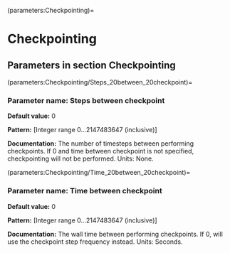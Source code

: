 (parameters:Checkpointing)=
# Checkpointing


## **Parameters in section** Checkpointing


(parameters:Checkpointing/Steps_20between_20checkpoint)=
### __Parameter name:__ Steps between checkpoint
**Default value:** 0

**Pattern:** [Integer range 0...2147483647 (inclusive)]

**Documentation:** The number of timesteps between performing checkpoints. If 0 and time between checkpoint is not specified, checkpointing will not be performed. Units: None.

(parameters:Checkpointing/Time_20between_20checkpoint)=
### __Parameter name:__ Time between checkpoint
**Default value:** 0

**Pattern:** [Integer range 0...2147483647 (inclusive)]

**Documentation:** The wall time between performing checkpoints. If 0, will use the checkpoint step frequency instead. Units: Seconds.
